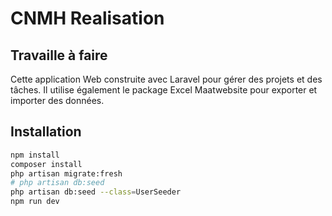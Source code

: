 # CNMH Realisation
## Travaille à faire
Cette application Web construite avec Laravel pour gérer des projets et des tâches. Il utilise également le package Excel Maatwebsite pour exporter et importer des données.





## Installation 

```bash
npm install
composer install
php artisan migrate:fresh
# php artisan db:seed
php artisan db:seed --class=UserSeeder
npm run dev
```


